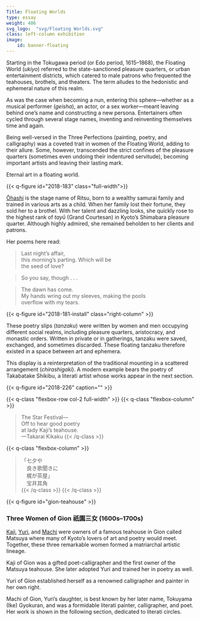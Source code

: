 ```yaml
---
Title: Floating Worlds
type: essay
weight: 406
svg_logo:  "svg/Floating Worlds.svg"
class: left-column exhibition
image: 
    id: banner-floating
---
```


Starting in the Tokugawa period (or Edo period, 1615–1868), the Floating World (*ukiyo*) referred to the state-sanctioned pleasure quarters, or urban entertainment districts, which catered to male patrons who frequented the teahouses, brothels, and theaters. The term alludes to the hedonistic and ephemeral nature of this realm.

As was the case when becoming a nun, entering this sphere—whether as a musical performer (*geisha*), an actor, or a sex worker—meant leaving behind one’s name and constructing a new persona. Entertainers often cycled through several stage names, inventing and reinventing themselves time and again.

Being well-versed in the Three Perfections (painting, poetry, and calligraphy) was a coveted trait in women of the Floating World, adding to their allure. Some, however, transcended the strict confines of the pleasure quarters (sometimes even undoing their indentured servitude), becoming important artists and leaving their lasting mark.

Eternal art in a floating world.

{{< q-figure id="2018-183" class="full-width">}}

[Ōhashi](/artists/#Ōhashi-dayū-(The-Tayū-Ōhashi)-大橋太夫/) is the stage name of Ritsu, born to a wealthy samurai family and trained in various arts as a child. When her family lost their fortune, they sold her to a brothel. With her talent and dazzling looks, she quickly rose to the highest rank of *tayū* (Grand Courtesan) in Kyoto’s Shimabara pleasure quarter. Although highly admired, she remained beholden to her clients and patrons.

Her poems here read:

>Last night’s affair,<br />
>this morning’s parting. Which will be<br />
>the seed of love?<br />

>So you say, though . . .

>The dawn has come.<br />
>My hands wring out my sleeves, making the pools<br />
>overflow with my tears.

{{< q-figure id="2018-181-install" class="right-column" >}}

These poetry slips (*tanzaku*) were written by women and men occupying different social realms, including pleasure quarters, aristocracy, and monastic orders. Written in private or in gatherings, tanzaku were saved, exchanged, and sometimes discarded. These floating tanzaku therefore existed in a space between art and ephemera.

This display is a reinterpretation of the traditional mounting in a scattered arrangement (*chirashigaki*). A modern example bears the poetry of Takabatake Shikibu, a literati artist whose works appear in the next section.

{{< q-figure id="2018-226" caption="" >}}

{{< q-class "flexbox-row col-2 full-width" >}}
{{< q-class "flexbox-column" >}}
>The Star Festival—\
>Off to hear good poetry\
>at lady Kaji’s teahouse.\
><span class="no-italic">—Takarai Kikaku</span>
{{< /q-class >}}

{{< q-class "flexbox-column" >}}
><span lang="ja">「七夕や\
>&#12288;良き歌聞きに\
>&#12288;梶が茶屋」\
>&#12288;宝井其角\
{{< /q-class >}}
{{< /q-class >}}

{{< q-figure id="gion-teahouse" >}}

### Three Women of Gion <span lang="ja">祇園三女</span> (1600s–1700s)

[Kaji](/artists/#Kaji-of-Gion-祇園梶子/), [Yuri](/artists/#Yuri-of-Gion-祇園の百合/), and [Machi](/artists/#Tokuyama-(Ike)-Gyokuran-徳山(池)玉瀾/) were owners of a famous teahouse in Gion called Matsuya where many of Kyoto’s lovers of art and poetry would meet. Together, these three remarkable women formed a matriarchal artistic lineage.

Kaji of Gion was a gifted poet-calligrapher and the first owner of the Matsuya teahouse. She later adopted Yuri and trained her in poetry as well.

Yuri of Gion established herself as a renowned calligrapher and painter in her own right.

Machi of Gion, Yuri’s daughter, is best known by her later name, Tokuyama (Ike) Gyokuran, and was a formidable literati painter, calligrapher, and poet. Her work is shown in the following section, dedicated to literati circles.